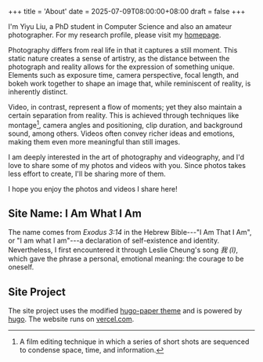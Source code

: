 +++
title = 'About'
date = 2025-07-09T08:00:00+08:00
draft = false
+++

I'm Yiyu Liu, a PhD student in Computer Science and also an amateur
photographer.
For my research profile, please visit my [homepage](https://lau.yeeyu.org/).

Photography differs from real life in that it captures a still moment.
This static nature creates a sense of artistry, as the distance between
the photograph and reality allows for the expression of something unique.
Elements such as exposure time, camera perspective, focal length, and bokeh
work together to shape an image that, while reminiscent of reality, is
inherently distinct.

Video, in contrast, represent a flow of moments; yet they also maintain a
certain separation from reality. This is achieved through techniques like
montage[^1], camera angles and positioning, clip duration, and background
sound, among others. Videos often convey richer ideas and emotions, making
them even more meaningful than still images.

I am deeply interested in the art of photography and videography, and I'd
love to share some of my photos and videos with you.
Since photos takes less effort to create, I'll be sharing more of them.

I hope you enjoy the photos and videos I share here!

[^1]: A film editing technique in which a series of short shots are sequenced
to condense space, time, and information.

## Site Name: I Am What I Am

The name comes from *Exodus 3:14* in the Hebrew Bible---"I Am That I Am", or
"I am what I am"---a declaration of self-existence and identity.
Nevertheless, I first encountered it through Leslie Cheung's song *我 (I)*,
which gave the phrase a personal, emotional meaning: the courage to be oneself.

## Site Project

The site project uses the modified [hugo-paper theme][hugo-paper] and is powered
by [hugo][gohugo]. The website runs on [vercel.com][vercel].

[hugo-paper]: https://github.com/LauYeeYu/hugo-paper
[gohugo]: https://gohugo.io/
[vercel]: https://vercel.com/
